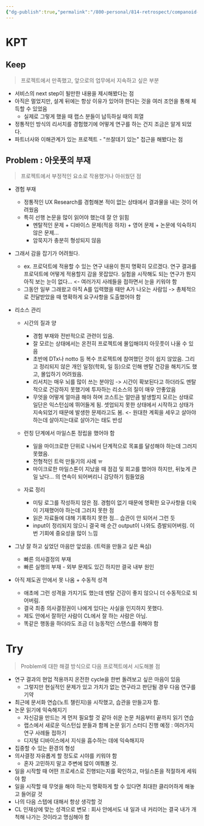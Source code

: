 ```yaml
---
{"dg-publish":true,"permalink":"/800-personal/814-retrospect/companoid-labs-externship-1/","dgHomeLink":true,"dgPassFrontmatter":false}
---
```




# KPT
## Keep
>프로젝트에서 만족했고, 앞으로의 업무에서 지속하고 싶은 부분
- 서비스의 next step이 될만한 내용을 제시해봤다는 점
- 아직은 멀었지만, 설계 뒤에는 항상 이유가 있어야 한다는 것을 여러 조언을 통해 체득할 수 있었음
	- 실제로 그렇게 했을 때 랩스 분들이 납득하실 때의 희열
- 정통적인 방식의 리서치를 경험했기에 어떻게 연구를 하는 건지 조금은 알게 되었다.
- 파트너사와 이해관계가 있는 프로젝트 - "쓰잘데기 있는" 접근을 해봤다는 점


## **Problem** : 아웃풋의 부재
>프로젝트에서 부정적인 요소로 작용했거나 아쉬웠던 점
- 경험 부재
	- 정통적인 UX Research를 경험해본 적이 없는 상태에서 결과물을 내는 것이 어려웠음
	- 특히 선행 논문을 많이 읽어야 했는데 잘 안 읽힘
		- 멘탈적인 문제 + 디바이스 문제(적응 하자) + 영어 문제 + 논문에 익숙하지 않은 문제...
		- 암묵지가 충분히 형성되지 않음

- 그래서 감을 잡기가 어려웠다.
	- ex. 프로덕트에 적용할 수 있는 연구 내용이 뭔지 명확히 모르겠다. 연구 결과를 프로덕트에 어떻게 적용할지 감을 못잡았다. 실험을 시작해도 되는 연구가 뭔지 아직 보는 눈이 없다... <- 여러가지 사례들을 접하면서 눈을 키워야 함
	- 그동안 일부 그래왔고 아직 A를 입력했을 때만 A가 나오는 사람임 -> 총체적으로 전달받았을 때 명확하게 요구사항을 도출했어야 함

- 리소스 관리
	- 시간의 질과 양
		- 경험 부재와 전반적으로 관련이 있음.
		- 잘 모르는 상태에서는 온전히 프로젝트에 몰입해야지 아웃풋이 나올 수 있음
		- 초반에 DTx나 notto 등 복수 프로젝트에 참여했던 것이 쉽지 않았음. 그리고 정리되지 않은 개인 일정(학회, 일 등)으로 인해 멘탈 건강을 해치기도 했고, 몰입하기 어려웠음.
		- 리서치는 매우 뇌를 많이 쓰는 분야임 -> 시간이 확보된다고 하더라도 멘탈적으로 건강하지 못했기에 투자하는 리소스의 질이 매우 안좋았음
		- 무엇을 어떻게 얼마큼 해야 하며 코스트는 얼만큼 발생할지 모르는 상태로 일단은 익스턴십에 뛰어들게 됨. 셋업되지 못한 상태에서 시작하고 상태가 지속되었기 때문에 발생한 문제라고도 봄.  <- 원대한 계획을 세우고 살아야 하는데 살아지는대로 살아가는 태도 반성
		
	-  런칭 단계에서 마일스톤 정립을 했어야 함
		- 일을 마이크로한 단위로 나눠서 단계적으로 목표를 달성해야 하는데 그러지 못했음.
		- 전형적인 트럭 만들기의 사례 ㅠ
		- 마이크로한 마일스톤이 지났을 때 점검 및 회고를 했어야 하지만, 뒤늦게 큰일 났다... 의 연속이 되어버리니 감당하기 힘들었음
	
	- 자료 정리
		- 미팅 로그를 작성하지 않은 점. 경험이 없기 때문에 명확한 요구사항을 더욱이 기재했어야 하는데 그러지 못한 점
		- 읽은 자료들에 대해 기록하지 못한 점... 습관이 안 되어서 그런 듯
		- input이 정리되지 않으니 결국 매 순간 output이 나와도 증발되어버림. 이번 기회에 중요성을 많이 느낌

- 그냥 잘 하고 싶었던 마음만 앞섰음. (트럭을 만들고 싶은 욕심)
	- 빠른 의사결정의 부재
	- 빠른 실행의 부재 - 외부 문제도 있긴 하지만 결국 내부 원인

- 아직 제도권 안에서 못 나옴 + 수동적 성격
	- 애초에 그런 성격을 가지기도 했는데 멘탈 건강이 좋지 않으니 더 수동적으로 되어버림.
	- 결국 최종 의사결정권이 나에게 있다는 사실을 인지하지 못했다.
	- 제도 안에서 잘하던 사람이 CL에서 잘 하는 사람은 아님.
	- 똑같은 행동을 하더라도 조금 더 능동적인 스탠스를 취해야 함


# **Try**
>Problem에 대한 해결 방식으로 다음 프로젝트에서 시도해볼 점

- 연구 결과의 현업 적용까지 온전한 cycle을 한번 돌려보고 싶은 마음이 있음
	- 그렇지만 현실적인 문제가 있고 가치가 없는 연구라고 판단될 경우 다음 연구를 기약
- 최근에 문서화 연습(노트 챌린지)을 시작했고, 습관을 만들고자 함.
- 논문 읽기에 익숙해지기
	- 자신감을 만드는 게 먼저 필요할 것 같아 쉬운 논문 처음부터 끝까지 읽기 연습
	- 랩스에서 새로운 익스턴십 분들과 함께 논문 읽기 스터디 진행 예정 : 여러가지 연구 사례들 접하기
	- 디지털 디바이스에서 지식을 흡수하는 데에 익숙해지자
- 집중할 수 있는 환경의 형성
- 의사결정 자유롭게 할 정도로 시야를 키워야 함
	- 혼자 고민하지 말고 주변에 많이 여쭤볼 것.
- 일을 시작할 때 어떤 프로세스로 진행되는지를 확인하고, 마일스톤을 적절하게 세워야 함
- 일을 시작할 때 무엇을 해야 하는지 명확하게 할 수 있다면 최대한 클리어하게 해놓고 들어갈 것
- 나의 다음 스텝에 대해서 항상 생각할 것
- CL 인재상에 맞는 성격으로 변모 : 회사 안에서도 내 일과 내 커리어는 결국 내가 개척해 나가는 것이라고 명심해야 함